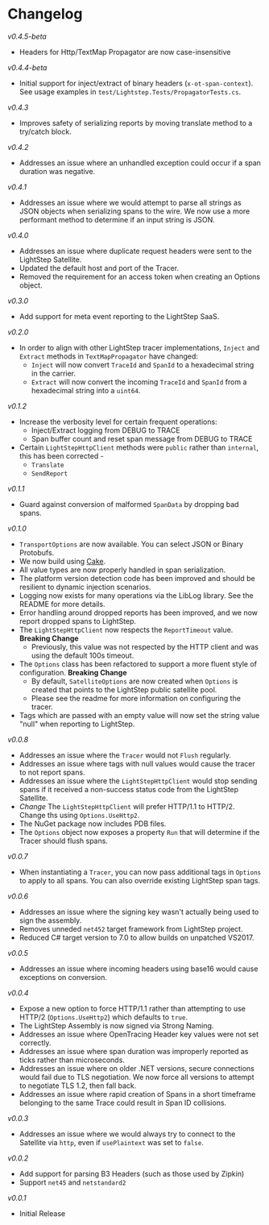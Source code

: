 # Changelog
_v0.4.5-beta_
- Headers for Http/TextMap Propagator are now case-insensitive

_v0.4.4-beta_
- Initial support for inject/extract of binary headers (`x-ot-span-context`). See usage examples in `test/Lightstep.Tests/PropagatorTests.cs`.

_v0.4.3_
- Improves safety of serializing reports by moving translate method to a try/catch block.

_v0.4.2_
- Addresses an issue where an unhandled exception could occur if a span duration was negative.

_v0.4.1_
- Addresses an issue where we would attempt to parse all strings as JSON objects when serializing spans to the wire. We now use a more performant method to determine if an input string is JSON.

_v0.4.0_
- Addresses an issue where duplicate request headers were sent to the LightStep Satellite.
- Updated the default host and port of the Tracer.
- Removed the requirement for an access token when creating an Options object.

_v0.3.0_
- Add support for meta event reporting to the LightStep SaaS.

_v0.2.0_
- In order to align with other LightStep tracer implementations, `Inject` and `Extract` methods in `TextMapPropagator` have changed:
  - `Inject` will now convert `TraceId` and `SpanId` to a hexadecimal string in the carrier.
  - `Extract` will now convert the incoming `TraceId` and `SpanId` from a hexadecimal string into a `uint64`. 

_v0.1.2_
- Increase the verbosity level for certain frequent operations:
  - Inject/Extract logging from DEBUG to TRACE
  - Span buffer count and reset span message from DEBUG to TRACE
- Certain `LightStepHttpClient` methods were `public` rather than `internal`, this has been corrected -
  - `Translate`
  - `SendReport`

_v0.1.1_
- Guard against conversion of malformed `SpanData` by dropping bad spans.

_v0.1.0_
- `TransportOptions` are now available. You can select JSON or Binary Protobufs.
- We now build using [Cake](https://cakebuild.net).
- All value types are now properly handled in span serialization.
- The platform version detection code has been improved and should be resilient to dynamic injection scenarios.
- Logging now exists for many operations via the LibLog library. See the README for more details.
- Error handling around dropped reports has been improved, and we now report dropped spans to LightStep.
- The `LightStepHttpClient` now respects the `ReportTimeout` value. **Breaking Change**
  - Previously, this value was not respected by the HTTP client and was using the default 100s timeout.
- The `Options` class has been refactored to support a more fluent style of configuration. **Breaking Change**
  - By default, `SatelliteOptions` are now created when `Options` is created that points to the LightStep public satellite pool.
  - Please see the readme for more information on configuring the tracer.
- Tags which are passed with an empty value will now set the string value "null" when reporting to LightStep.
 
_v0.0.8_
- Addresses an issue where the `Tracer` would not `Flush` regularly.
- Addresses an issue where tags with null values would cause the tracer to not report spans.
- Addresses an issue where the `LightStepHttpClient` would stop sending spans if it received a non-success status code from the LightStep Satellite.
- *Change* The `LightStepHttpClient` will prefer HTTP/1.1 to HTTP/2. Change ths using `Options.UseHttp2`.
- The NuGet package now includes PDB files.
- The `Options` object now exposes a property `Run` that will determine if the Tracer should flush spans.

_v0.0.7_
- When instantiating a `Tracer`, you can now pass additional tags in `Options` to apply to all spans. You can also override existing LightStep span tags.

_v0.0.6_
- Addresses an issue where the signing key wasn't actually being used to sign the assembly.
- Removes unneded `net452` target framework from LightStep project.
- Reduced C# target version to 7.0 to allow builds on unpatched VS2017.

_v0.0.5_
- Addresses an issue where incoming headers using base16 would cause exceptions on conversion.

_v0.0.4_
- Expose a new option to force HTTP/1.1 rather than attempting to use HTTP/2 (`Options.UseHttp2`) which defaults to `true`.
- The LightStep Assembly is now signed via Strong Naming.
- Addresses an issue where OpenTracing Header key values were not set correctly.
- Addresses an issue where span duration was improperly reported as ticks rather than microseconds.
- Addresses an issue where on older .NET versions, secure connections would fail due to TLS negotiation. We now force all versions to attempt to negotiate TLS 1.2, then fall back.
- Addresses an issue where rapid creation of Spans in a short timeframe belonging to the same Trace could result in Span ID collisions.

_v0.0.3_
- Addresses an issue where we would always try to connect to the Satellite via `http`, even if `usePlaintext` was set to `false`.

_v0.0.2_ 
- Add support for parsing B3 Headers (such as those used by Zipkin)
- Support `net45` and `netstandard2`

_v0.0.1_
- Initial Release
